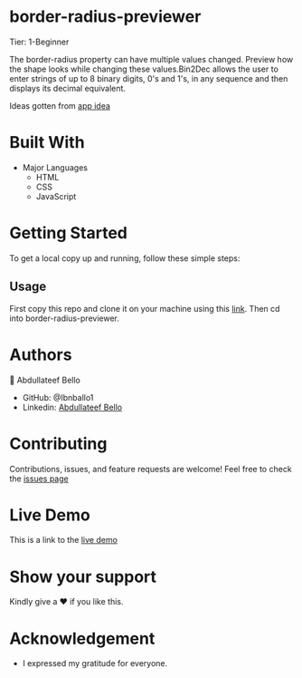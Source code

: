# border-radius-previewer
Tier: 1-Beginner

The border-radius property can have multiple values changed. Preview how the shape looks while changing these values.Bin2Dec allows the user to enter strings of up to 8 binary digits, 0's and 1's, in any sequence and then displays its decimal equivalent.

Ideas gotten from [app idea](https://github.com/florinpop17/app-ideas)
# Built With
* Major Languages
    - HTML
    - CSS
    - JavaScript
# Getting Started
To get a local copy up and running, follow these simple steps:
## Usage
First copy this repo and clone it on your machine using this [link](git@github.com:Ibnballo1/border-radius-previewer.git).
Then cd into border-radius-previewer.

# Authors
:adult: Abdullateef Bello
- GitHub: @Ibnballo1
- Linkedin: [Abdullateef Bello](https://www.linkedin.com/in/abdullateef-bello-1b8006228/)

# Contributing
Contributions, issues, and feature requests are welcome!
Feel free to check the [issues page](https://github.com/Ibnballo1/border-radius-previewer/issues)

# Live Demo
This is a link to the [live demo](https://glittery-fairy-07eea9.netlify.app/)

# Show your support
Kindly give a :hearts: if you like this.

# Acknowledgement
- I expressed my gratitude for everyone.

